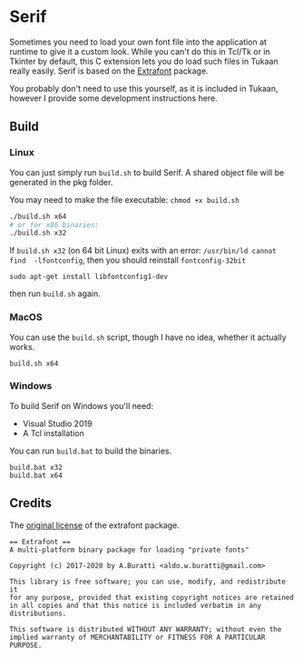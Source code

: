 # Serif
Sometimes you need to load your own font file into the application at runtime to give it a custom look. While you can't do this in Tcl/Tk or in Tkinter by default, this C extension lets you do load such files in Tukaan really easily.
Serif is based on the [Extrafont](https://sourceforge.net/p/irrational-numbers/code/HEAD/tree/pkgs/extrafont-devkit/) package.

You probably don't need to use this yourself, as it is included in Tukaan, however I provide some development instructions here.

## Build

### Linux
You can just simply run `build.sh` to build Serif. A shared object file will be generated in the pkg folder. 

You may need to make the file executable: `chmod +x build.sh`

```bash
./build.sh x64
# or for x86 binaries:
./build.sh x32
```
If `build.sh x32` (on 64 bit Linux) exits with an error: `/usr/bin/ld cannot find  -lfontconfig`, then you should reinstall `fontconfig-32bit`
```
sudo apt-get install libfontconfig1-dev
```
then run `build.sh` again.


### MacOS
You can use the `build.sh` script, though I have no idea, whether it actually works.

```
build.sh x64
```

### Windows
To build Serif on Windows you'll need:
- Visual Studio 2019
- A Tcl installation

You can run `build.bat` to build the binaries.
```
build.bat x32
build.bat x64
```


## Credits
The [original license](https://sourceforge.net/p/irrational-numbers/code/HEAD/tree/pkgs/extrafont-devkit/tags/1.2.0.1/license.terms) of the extrafont package.

```
== Extrafont == 
A multi-platform binary package for loading "private fonts"

Copyright (c) 2017-2020 by A.Buratti <aldo.w.buratti@gmail.com> 

This library is free software; you can use, modify, and redistribute it
for any purpose, provided that existing copyright notices are retained
in all copies and that this notice is included verbatim in any
distributions.

This software is distributed WITHOUT ANY WARRANTY; without even the
implied warranty of MERCHANTABILITY or FITNESS FOR A PARTICULAR PURPOSE.
```
